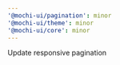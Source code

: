 ```yaml
---
'@mochi-ui/pagination': minor
'@mochi-ui/theme': minor
'@mochi-ui/core': minor
---
```


Update responsive pagination
